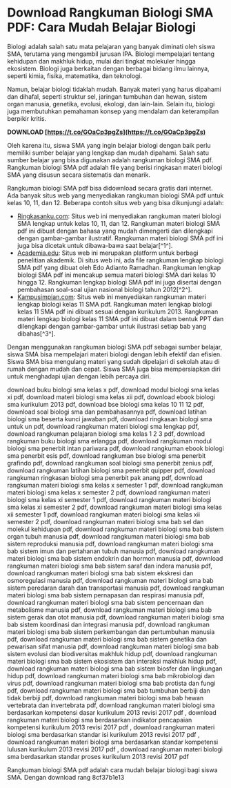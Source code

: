 # Download Rangkuman Biologi SMA PDF: Cara Mudah Belajar Biologi
 
Biologi adalah salah satu mata pelajaran yang banyak diminati oleh siswa SMA, terutama yang mengambil jurusan IPA. Biologi mempelajari tentang kehidupan dan makhluk hidup, mulai dari tingkat molekuler hingga ekosistem. Biologi juga berkaitan dengan berbagai bidang ilmu lainnya, seperti kimia, fisika, matematika, dan teknologi.
 
Namun, belajar biologi tidaklah mudah. Banyak materi yang harus dipahami dan dihafal, seperti struktur sel, jaringan tumbuhan dan hewan, sistem organ manusia, genetika, evolusi, ekologi, dan lain-lain. Selain itu, biologi juga membutuhkan pemahaman konsep yang mendalam dan keterampilan berpikir kritis.
 
**DOWNLOAD  [https://t.co/GOaCp3pgZs](https://t.co/GOaCp3pgZs)**


 
Oleh karena itu, siswa SMA yang ingin belajar biologi dengan baik perlu memiliki sumber belajar yang lengkap dan mudah dipahami. Salah satu sumber belajar yang bisa digunakan adalah rangkuman biologi SMA pdf. Rangkuman biologi SMA pdf adalah file yang berisi ringkasan materi biologi SMA yang disusun secara sistematis dan menarik.
 
Rangkuman biologi SMA pdf bisa didownload secara gratis dari internet. Ada banyak situs web yang menyediakan rangkuman biologi SMA pdf untuk kelas 10, 11, dan 12. Beberapa contoh situs web yang bisa dikunjungi adalah:
 
- [Ringkasanku.com](https://ringkasanku.com/materi-biologi/): Situs web ini menyediakan rangkuman materi biologi SMA lengkap untuk kelas 10, 11, dan 12. Rangkuman materi biologi SMA pdf ini dibuat dengan bahasa yang mudah dimengerti dan dilengkapi dengan gambar-gambar ilustratif. Rangkuman materi biologi SMA pdf ini juga bisa dicetak untuk dibawa-bawa saat belajar[^1^].
- [Academia.edu](https://www.academia.edu/35467239/RANGKUMAN_LENGKAP_BIOLOGI_SMA): Situs web ini merupakan platform untuk berbagi penelitian akademik. Di situs web ini, ada file rangkuman lengkap biologi SMA pdf yang dibuat oleh Edo Adianto Ramadhan. Rangkuman lengkap biologi SMA pdf ini mencakup semua materi biologi SMA dari kelas 10 hingga 12. Rangkuman lengkap biologi SMA pdf ini juga disertai dengan pembahasan soal-soal ujian nasional biologi tahun 2012[^2^].
- [Kampusimpian.com](https://kampusimpian.com/rangkuman-materi-lengkap-biologi-kelas-xi-sma-ipa-ips/): Situs web ini menyediakan rangkuman materi lengkap biologi kelas 11 SMA pdf. Rangkuman materi lengkap biologi kelas 11 SMA pdf ini dibuat sesuai dengan kurikulum 2013. Rangkuman materi lengkap biologi kelas 11 SMA pdf ini dibuat dalam bentuk PPT dan dilengkapi dengan gambar-gambar untuk ilustrasi setiap bab yang dibahas[^3^].

Dengan menggunakan rangkuman biologi SMA pdf sebagai sumber belajar, siswa SMA bisa mempelajari materi biologi dengan lebih efektif dan efisien. Siswa SMA bisa mengulang materi yang sudah dipelajari di sekolah atau di rumah dengan mudah dan cepat. Siswa SMA juga bisa mempersiapkan diri untuk menghadapi ujian dengan lebih percaya diri.
 
download buku biologi sma kelas x pdf,  download modul biologi sma kelas xi pdf,  download materi biologi sma kelas xii pdf,  download ebook biologi sma kurikulum 2013 pdf,  download bse biologi sma kelas 10 11 12 pdf,  download soal biologi sma dan pembahasannya pdf,  download latihan biologi sma beserta kunci jawaban pdf,  download ringkasan biologi sma untuk un pdf,  download rangkuman materi biologi sma lengkap pdf,  download rangkuman pelajaran biologi sma kelas 1 2 3 pdf,  download rangkuman buku biologi sma erlangga pdf,  download rangkuman modul biologi sma penerbit intan pariwara pdf,  download rangkuman ebook biologi sma penerbit esis pdf,  download rangkuman bse biologi sma penerbit grafindo pdf,  download rangkuman soal biologi sma penerbit zenius pdf,  download rangkuman latihan biologi sma penerbit quipper pdf,  download rangkuman ringkasan biologi sma penerbit pak anang pdf,  download rangkuman materi biologi sma kelas x semester 1 pdf,  download rangkuman materi biologi sma kelas x semester 2 pdf,  download rangkuman materi biologi sma kelas xi semester 1 pdf,  download rangkuman materi biologi sma kelas xi semester 2 pdf,  download rangkuman materi biologi sma kelas xii semester 1 pdf,  download rangkuman materi biologi sma kelas xii semester 2 pdf,  download rangkuman materi biologi sma bab sel dan molekul kehidupan pdf,  download rangkuman materi biologi sma bab sistem organ tubuh manusia pdf,  download rangkuman materi biologi sma bab sistem reproduksi manusia pdf,  download rangkuman materi biologi sma bab sistem imun dan pertahanan tubuh manusia pdf,  download rangkuman materi biologi sma bab sistem endokrin dan hormon manusia pdf,  download rangkuman materi biologi sma bab sistem saraf dan indera manusia pdf,  download rangkuman materi biologi sma bab sistem ekskresi dan osmoregulasi manusia pdf,  download rangkuman materi biologi sma bab sistem peredaran darah dan transportasi manusia pdf,  download rangkuman materi biologi sma bab sistem pernapasan dan respirasi manusia pdf,  download rangkuman materi biologi sma bab sistem pencernaan dan metabolisme manusia pdf,  download rangkuman materi biologi sma bab sistem gerak dan otot manusia pdf,  download rangkuman materi biologi sma bab sistem koordinasi dan integrasi manusia pdf,  download rangkuman materi biologi sma bab sistem perkembangan dan pertumbuhan manusia pdf,  download rangkuman materi biologi sma bab sistem genetika dan pewarisan sifat manusia pdf,  download rangkuman materi biologi sma bab sistem evolusi dan biodiversitas makhluk hidup pdf,  download rangkuman materi biologi sma bab sistem ekosistem dan interaksi makhluk hidup pdf,  download rangkuman materi biologi sma bab sistem biosfer dan lingkungan hidup pdf,  download rangkuman materi biologi sma bab mikrobiologi dan virus pdf,  download rangkuman materi biologi sma bab protista dan fungi pdf,  download rangkuman materi biologi sma bab tumbuhan berbiji dan tidak berbiji pdf,  download rangkuman materi biologi sma bab hewan vertebrata dan invertebrata pdf,  download rangkuman materi biologi sma berdasarkan kompetensi dasar kurikulum 2013 revisi 2017 pdf ,  download rangkuman materi biologi sma berdasarkan indikator pencapaian kompetensi kurikulum 2013 revisi 2017 pdf ,  download rangkuman materi biologi sma berdasarkan standar isi kurikulum 2013 revisi 2017 pdf ,  download rangkuman materi biologi sma berdasarkan standar kompetensi lulusan kurikulum 2013 revisi 2017 pdf ,  download rangkuman materi biologi sma berdasarkan standar proses kurikulum 2013 revisi 2017 pdf
 
Rangkuman biologi SMA pdf adalah cara mudah belajar biologi bagi siswa SMA. Dengan download rang
 8cf37b1e13
 
